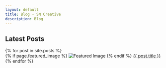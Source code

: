 ```yaml
---
layout: default
title: Blog - SN Creative
description: Blog
---
```


<div class="main">
<div class="container">

  <div class="row">
  <div class="col-md-12">
  <h2>Latest Posts</h2>
  </div>
  </div>

<div class="row">
{% for post in site.posts %}
<div class="col-md-4">
{% if page.featured_image %} <img src="{{site.url}}/{{ page.featured_image }}" alt="Featured Image"> {% endif %}
<a href="{{ post.url }}">{{ post.title }}</a>
</div>
{% endfor %}
</div>  

</div>
</div>
